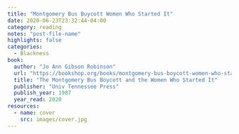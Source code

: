 ```yaml
---
title: "Montgomery Bus Buycott Women Who Started It"
date: 2020-06-23T23:32:44-04:00
category: reading
notes: "post-file-name"
highlights: false
categories:
  - Blackness
book:
  author: "Jo Ann Gibson Robinson"
  url: "https://bookshop.org/books/montgomery-bus-boycott-women-who-started-it/9780870495274"
  title: "The Montgomery Bus Boycott and the Women Who Started It"
  publisher: "Univ Tennessee Press"
  publish_year: 1987
  year_read: 2020
resources:
  - name: cover
    src: images/cover.jpg
---
```


